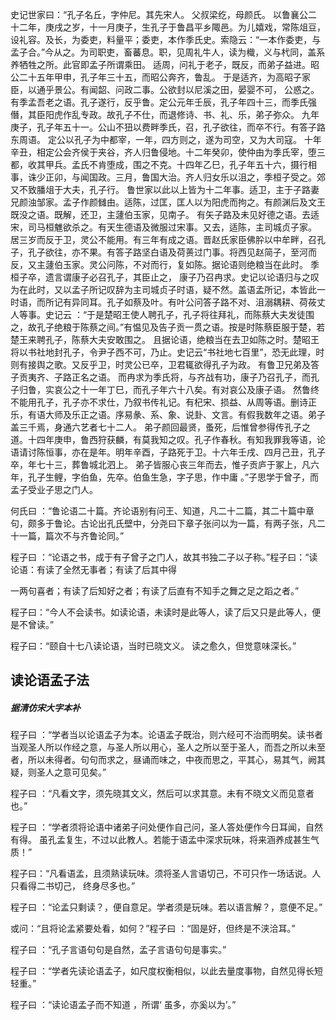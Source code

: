 史记世家曰：“孔子名丘，字仲尼。其先宋人。 父叔梁纥，母颜氏。 以鲁襄公二十二年，庚戌之岁，十一月庚子，生孔子于鲁昌平乡陬邑。为儿嬉戏，常陈俎豆，设礼容。及长，为委吏，料量平；委吏，本作季氏史。索隐云：“一本作委吏，与孟子合。”今从之。为司职吏，畜蕃息。职，见周礼牛人，读为樴，义与杙同，盖系养牺牲之所。此官即孟子所谓乘田。 适周，问礼于老子，既反，而弟子益进。昭公二十五年甲申，孔子年三十五，而昭公奔齐，鲁乱。 于是适齐，为高昭子家臣，以通乎景公。有闻韶、问政二事。公欲封以尼溪之田，晏婴不可， 公惑之。有季孟吾老之语。孔子遂行，反乎鲁。定公元年壬辰，孔子年四十三，而季氏强僭，其臣阳虎作乱专政。故孔子不仕，而退修诗、书、礼、乐，弟子弥众。 九年庚子，孔子年五十一。公山不狃以费畔季氏，召，孔子欲往，而卒不行。有答子路东周语。 定公以孔子为中都宰，一年，四方则之，遂为司空，又为大司寇。 十年辛丑，相定公会齐侯于夹谷，齐人归鲁侵地。十二年癸卯，使仲由为季氏宰，堕三都，收其甲兵。孟氏不肯堕成，围之不克。十四年乙巳，孔子年五十六，摄行相事，诛少正卯，与闻国政。三月，鲁国大治。齐人归女乐以沮之，季桓子受之。郊又不致膰俎于大夫，孔子行。 鲁世家以此以上皆为十二年事。适卫，主于子路妻兄颜浊邹家。孟子作颜雠由。适陈，过匡，匡人以为阳虎而拘之。有颜渊后及文王既没之语。既解，还卫，主蘧伯玉家，见南子。 有矢子路及未见好德之语。去适宋，司马桓魋欲杀之。有天生德语及微服过宋事。又去，适陈，主司城贞子家。 居三岁而反于卫，灵公不能用。有三年有成之语。晋赵氏家臣佛肸以中牟畔，召孔子，孔子欲往，亦不果。有答子路坚白语及荷蒉过门事。将西见赵简子，至河而反，又主蘧伯玉家。灵公问陈，不对而行，复如陈。据论语则绝粮当在此时。 季桓子卒，遗言谓康子必召孔子，其臣止之， 康子乃召冉求。史记以论语归与之叹为在此时，又以孟子所记叹辞为主司城贞子时语，疑不然。盖语孟所记，本皆此一时语，而所记有异同耳。孔子如蔡及叶。有叶公问答子路不对、沮溺耦耕、荷莜丈人等事。史记云 ：“于是楚昭王使人聘孔子，孔子将往拜礼，而陈蔡大夫发徒围之，故孔子绝粮于陈蔡之间。”有愠见及告子贡一贯之语。按是时陈蔡臣服于楚，若楚王来聘孔子，陈蔡大夫安敢围之。 且据论语，绝粮当在去卫如陈之时。楚昭王将以书社地封孔子，令尹子西不可，乃止。史记云“书社地七百里”，恐无此理，时则有接舆之歌。又反乎卫，时灵公已卒，卫君辄欲得孔子为政。 有鲁卫兄弟及答子贡夷齐、子路正名之语。 而冉求为季氏将，与齐战有功，康子乃召孔子，而孔子归鲁，实哀公之十一年丁巳，而孔子年六十八矣。有对哀公及康子语。 然鲁终不能用孔子，孔子亦不求仕，乃叙书传礼记。有杞宋、损益、从周等语。删诗正乐，有语大师及乐正之语。序易彖、系、象、说卦、文言。有假我数年之语。弟子盖三千焉，身通六艺者七十二人。 弟子颜回最贤，蚤死，后惟曾参得传孔子之道。十四年庚申，鲁西狩获麟，有莫我知之叹。孔子作春秋。有知我罪我等语，论语请讨陈恒事，亦在是年。明年辛酉，子路死于卫。十六年壬戌、四月己丑，孔子卒，年七十三，葬鲁城北泗上。 弟子皆服心丧三年而去，惟子贡庐于冢上，凡六年，孔子生鲤，字伯鱼，先卒。伯鱼生急，字子思，作中庸 。”子思学于曾子，而孟子受业子思之门人。

何氏曰 ：“鲁论语二十篇。齐论语别有问王、知道，凡二十二篇，其二十篇中章句，颇多于鲁论。古论出孔氏壁中，分尧曰下章子张问以为一篇，有两子张，凡二十一篇，篇次不与齐鲁论同。”

程子曰 ：“论语之书，成于有子曾子之门人，故其书独二子以子称。”程子曰：“读论语：有读了全然无事者；有读了后其中得

一两句喜者；有读了后知好之者；有读了后直有不知手之舞之足之蹈之者。”

程子曰：“今人不会读书。如读论语，未读时是此等人，读了后又只是此等人，便是不曾读。”

程子曰：“颐自十七八读论语，当时已晓文义。 读之愈久，但觉意味深长。”




## 读论语孟子法

##### 据清仿宋大字本补


程子曰 ：“学者当以论语孟子为本。论语孟子既治，则六经可不治而明矣。读书者当观圣人所以作经之意，与圣人所以用心，圣人之所以至于圣人，而吾之所以未至者，所以未得者。句句而求之，昼诵而味之，中夜而思之，平其心，易其气，阙其疑，则圣人之意可见矣。”

程子曰 ：“凡看文字，须先晓其文义，然后可以求其意。未有不晓文义而见意者也。”

程子曰 ：“学者须将论语中诸弟子问处便作自己问，圣人答处便作今日耳闻，自然有得。 虽孔孟复生，不过以此教人。若能于语孟中深求玩味，将来涵养成甚生气质！”

程子曰：“凡看语孟，且须熟读玩味。须将圣人言语切己，不可只作一场话说。人只看得二书切己， 终身尽多也。”

程子曰 ：“论孟只剩读？，便自意足。学者须是玩味。若以语言解？，意便不足。”

或问：“且将论孟紧要处看，如何？”程子曰 ：“固是好，但终是不浃洽耳。”

程子曰 ：“孔子言语句句是自然，孟子言语句句是事实。”

程子曰 ：“学者先读论语孟子，如尺度权衡相似，以此去量度事物，自然见得长短轻重。”

程子曰 ：“读论语孟子而不知道 ，所谓‘ 虽多，亦奚以为’。”